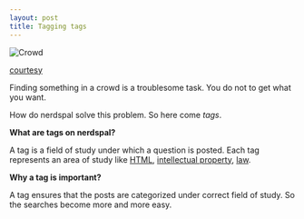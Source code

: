 ```yaml
---
layout: post
title: Tagging tags
---
```


![Crowd](http://m.memegen.com/f598r2.jpg)

[courtesy](http://www.memegen.com/meme/f598r2)

Finding something in a crowd is a troublesome task. You do not to get what you want.

How do nerdspal solve this problem. So here come *tags*. 

**What are tags on nerdspal?**

A tag is a field of study under which a question is posted. Each tag represents an area of study like [HTML](https://nerdspal.com/Questions/Tagged?field=HTML), [intellectual property](https://nerdspal.com/Questions/Tagged?field=Intellectual%20property), [law](https://nerdspal.com/Questions/Tagged?field=Law).

**Why a tag is important?**

A tag ensures that the posts are categorized under correct field of study. So the searches become more and more easy.
